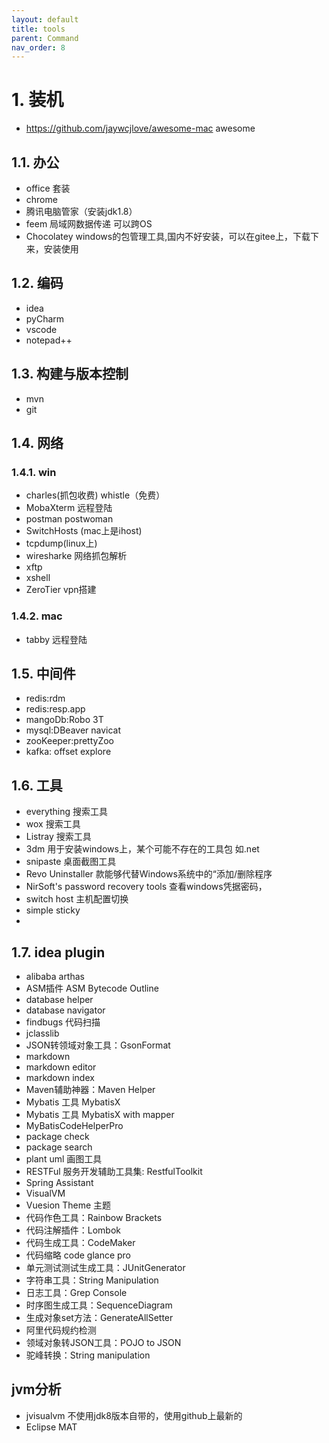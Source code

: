 ```yaml
---
layout: default
title: tools
parent: Command
nav_order: 8
---
```


# 1. 装机

- https://github.com/jaywcjlove/awesome-mac awesome

## 1.1. 办公

- office 套装
- chrome
- 腾讯电脑管家（安装jdk1.8）
- feem 局域网数据传递 可以跨OS
- Chocolatey windows的包管理工具,国内不好安装，可以在gitee上，下载下来，安装使用

## 1.2. 编码

- idea
- pyCharm
- vscode
- notepad++

## 1.3. 构建与版本控制

- mvn
- git

## 1.4. 网络

### 1.4.1. win
- charles(抓包收费)  whistle（免费）
- MobaXterm 远程登陆
- postman postwoman
- SwitchHosts (mac上是ihost)
- tcpdump(linux上)
- wiresharke 网络抓包解析
- xftp
- xshell
- ZeroTier vpn搭建

### 1.4.2. mac

- tabby 远程登陆

## 1.5. 中间件

- redis:rdm
- redis:resp.app
- mangoDb:Robo 3T
- mysql:DBeaver navicat
- zooKeeper:prettyZoo
- kafka: offset explore

## 1.6. 工具

- everything 搜索工具
- wox 搜索工具
- Listray 搜索工具
- 3dm 用于安装windows上，某个可能不存在的工具包 如.net
- snipaste 桌面截图工具
- Revo Uninstaller 款能够代替Windows系统中的“添加/删除程序
- NirSoft's password recovery tools 查看windows凭据密码，
- switch host 主机配置切换
- simple sticky
- 

## 1.7. idea plugin

- alibaba arthas
- ASM插件 ASM Bytecode Outline
- database helper
- database navigator
- findbugs 代码扫描
- jclasslib
- JSON转领域对象工具：GsonFormat
- markdown
- markdown editor
- markdown index
- Maven辅助神器：Maven Helper
- Mybatis 工具 MybatisX
- Mybatis 工具 MybatisX with mapper
- MyBatisCodeHelperPro
- package check
- package search
- plant uml 画图工具
- RESTFul 服务开发辅助工具集: RestfulToolkit
- Spring Assistant
- VisualVM
- Vuesion Theme 主题
- 代码作色工具：Rainbow Brackets
- 代码注解插件：Lombok
- 代码生成工具：CodeMaker
- 代码缩略 code glance pro
- 单元测试测试生成工具：JUnitGenerator
- 字符串工具：String Manipulation
- 日志工具：Grep Console
- 时序图生成工具：SequenceDiagram
- 生成对象set方法：GenerateAllSetter
- 阿里代码规约检测
- 领域对象转JSON工具：POJO to JSON
- 驼峰转换：String manipulation



## jvm分析

- jvisualvm 不使用jdk8版本自带的，使用github上最新的
- Eclipse MAT